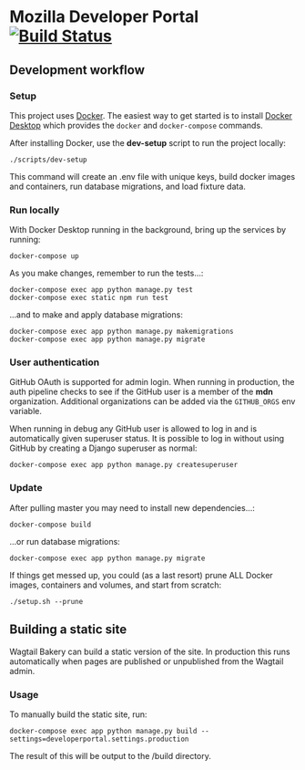 # Mozilla Developer Portal [![Build Status](https://travis-ci.org/mdn/developer-portal.svg?branch=master)](https://travis-ci.org/mdn/developer-portal)

## Development workflow

### Setup

This project uses [Docker](https://www.docker.com/). The easiest way to get started is to install [Docker Desktop](https://hub.docker.com/search?q=Docker%20Desktop&type=edition&offering=community) which provides the `docker` and `docker-compose` commands.

After installing Docker, use the __dev-setup__ script to run the project locally:

```shell
./scripts/dev-setup
```

This command will create an .env file with unique keys, build docker images and containers, run database migrations, and load fixture data.

### Run locally

With Docker Desktop running in the background, bring up the services by running:

```shell
docker-compose up
```

As you make changes, remember to run the tests…:

```shell
docker-compose exec app python manage.py test
docker-compose exec static npm run test
```

…and to make and apply database migrations:

```shell
docker-compose exec app python manage.py makemigrations
docker-compose exec app python manage.py migrate
```

### User authentication

GitHub OAuth is supported for admin login. When running in production, the auth pipeline checks to see if the GitHub user is a member of the __mdn__ organization. Additional organizations can be added via the `GITHUB_ORGS` env variable.

When running in debug any GitHub user is allowed to log in and is automatically given superuser status. It is possible to log in without using GitHub by creating a Django superuser as normal:

```shell
docker-compose exec app python manage.py createsuperuser
```

### Update

After pulling master you may need to install new dependencies…:

```shell
docker-compose build
```

…or run database migrations:

```shell
docker-compose exec app python manage.py migrate
```

If things get messed up, you could (as a last resort) prune ALL Docker images, containers and volumes, and start from scratch:

```shell
./setup.sh --prune
```

## Building a static site

Wagtail Bakery can build a static version of the site. In production this runs automatically when pages are published or unpublished from the Wagtail admin.

### Usage

To manually build the static site, run:

```shell
docker-compose exec app python manage.py build --settings=developerportal.settings.production
```

The result of this will be output to the /build directory.
